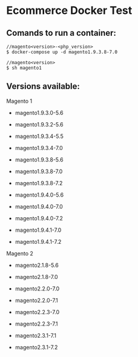 # Ecommerce Docker Test

## Comands to run a container:


```
//magento<version>-<php_version>
$ docker-compose up -d magento1.9.3.8-7.0
```

```
//magento<version>
$ sh magento1
```

## Versions available:

Magento 1


- magento1.9.3.0-5.6

- magento1.9.3.2-5.6

- magento1.9.3.4-5.5
- magento1.9.3.4-7.0



- magento1.9.3.8-5.6
- magento1.9.3.8-7.0
- magento1.9.3.8-7.2


- magento1.9.4.0-5.6
- magento1.9.4.0-7.0
- magento1.9.4.0-7.2


- magento1.9.4.1-7.0
- magento1.9.4.1-7.2


Magento 2

- magento2.1.8-5.6
- magento2.1.8-7.0


- magento2.2.0-7.0
- magento2.2.0-7.1


- magento2.2.3-7.0
- magento2.2.3-7.1


- magento2.3.1-7.1
- magento2.3.1-7.2